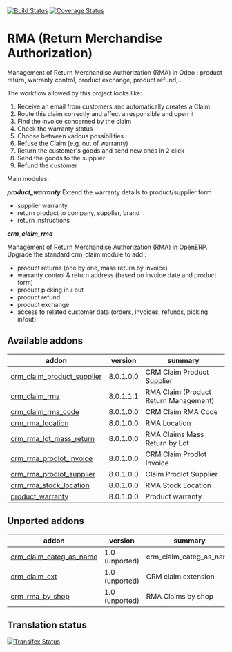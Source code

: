 [![Build Status](https://travis-ci.org/OCA/rma.svg?branch=8.0)](https://travis-ci.org/OCA/rma)
[![Coverage Status](https://coveralls.io/repos/OCA/rma/badge.png?branch=8.0)](https://coveralls.io/r/OCA/rma?branch=8.0)

RMA (Return Merchandise Authorization) 
=======================================

Management of Return Merchandise Authorization (RMA) in Odoo : product return, warranty control, product exchange, product refund,...

The workflow allowed by this project looks like:

1. Receive an email from customers and automatically creates a Claim
1. Route this claim correctly and affect a responsible and open it
1. Find the invoice concerned by the claim
1. Check the warranty status
1. Choose between various possibilities :
  1. Refuse the Claim (e.g. out of warranty)
  1. Return the customer's goods and send new ones in 2 click
  1. Send the goods to the supplier
  1. Refund the customer


Main modules:

***product_warranty***
Extend the warranty details to product/supplier form
* supplier warranty
* return product to company, supplier, brand
* return instructions

***crm_claim_rma***

Management of Return Merchandise Authorization (RMA) in OpenERP.
Upgrade the standard crm_claim module to add :
* product returns (one by one, mass return by invoice)
* warranty control & return address (based on invoice date and product form)
* product picking in / out
* product refund
* product exchange
* access to related customer data (orders, invoices, refunds, picking in/out)


[//]: # (addons)
Available addons
----------------
addon | version | summary
--- | --- | ---
[crm_claim_product_supplier](crm_claim_product_supplier/) | 8.0.1.0.0 | CRM Claim Product Supplier
[crm_claim_rma](crm_claim_rma/) | 8.0.1.1.1 | RMA Claim (Product Return Management)
[crm_claim_rma_code](crm_claim_rma_code/) | 8.0.1.0.0 | CRM Claim RMA Code
[crm_rma_location](crm_rma_location/) | 8.0.1.0.0 | RMA Location
[crm_rma_lot_mass_return](crm_rma_lot_mass_return/) | 8.0.1.0.0 | RMA Claims Mass Return by Lot
[crm_rma_prodlot_invoice](crm_rma_prodlot_invoice/) | 8.0.1.0.0 | CRM Claim Prodlot Invoice
[crm_rma_prodlot_supplier](crm_rma_prodlot_supplier/) | 8.0.1.0.0 | Claim Prodlot Supplier
[crm_rma_stock_location](crm_rma_stock_location/) | 8.0.1.0.0 | RMA Stock Location
[product_warranty](product_warranty/) | 8.0.1.0.0 | Product warranty

Unported addons
---------------
addon | version | summary
--- | --- | ---
[crm_claim_categ_as_name](crm_claim_categ_as_name/) | 1.0 (unported) | crm_claim_categ_as_name
[crm_claim_ext](crm_claim_ext/) | 1.0 (unported) | CRM claim extension
[crm_rma_by_shop](crm_rma_by_shop/) | 1.0 (unported) | RMA Claims by shop

[//]: # (end addons)

Translation status
------------------

[![Transifex Status](https://www.transifex.com/projects/p/OCA-rma-8-0/chart/image_png)](https://www.transifex.com/projects/p/OCA-rma-8-0)
